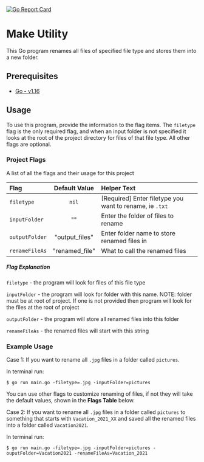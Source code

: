 [![Go Report Card](https://goreportcard.com/badge/github.com/caocmai/Make-Utility)](https://goreportcard.com/report/github.com/caocmai/Make-Utility)

# Make Utility
This Go program renames all files of specified file type and stores them into a new folder.

## Prerequisites
* [Go - v1.16](https://golang.org/doc/install)

## Usage 
To use this program, provide the information to the flag items. The `filetype` flag is the only required flag, and when an input folder is not specified it looks at the root of the project directory for files of that file type. All other flags are optional. 

### Project Flags
A list of all the flags and their usage for this project

| Flag | Default Value | Helper Text |
| :--- | :---: | :--- |
| `filetype` | `nil` | [Required] Enter filetype you want to rename, ie `.txt` |
| `inputFolder` | ""  | Enter the folder of files to rename |
| `outputFolder` | "output_files" | Enter folder name to store renamed files in |
| `renameFileAs` | "renamed_file" | What to call the renamed files |

##### Flag Explanation
`filetype` - the program will look for files of this file type

`inputFolder` - the program will look for folder with this name. NOTE: folder must be at root of project. If one is not provided then program will look for the files at the root of project

`outputFolder` - the program will store all renamed files into this folder

`renameFileAs` - the renamed files will start with this string


### Example Usage
Case 1: If you want to rename all `.jpg` files in a folder called `pictures`.

In terminal run:

`$ go run main.go -filetype=.jpg -inputFolder=pictures`

You can use other flags to customize renaming of files, if not they will take the default values, shown in the **Flags Table** below.

Case 2: If you want to rename all `.jpg` files in a folder called `pictures` to something that starts with `Vacation_2021_XX` and saved all the renamed files into a folder called `Vacation2021`.

In terminal run:

`$ go run main.go -filetype=.jpg -inputFolder=pictures -ouputFolder=Vacation2021 -renameFileAs=Vacation_2021`


